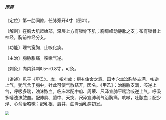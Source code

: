 ##### 库房

〔定位〕第一肋间隙，任脉旁开4寸（图31）。

〔解剖〕在胸大肌起始部，深层上方有锁骨下肌；胸肩峰动静脉之支；布有锁骨上神经，胸前神经分支。

〔功能〕理气宽胸，止咳化痰。

〔主治〕胸胁胀痛，咳嗽气逆。

〔刺灸〕向内斜刺0.5〜0.8寸，可灸。

〔讲述〕见于《甲乙》。库，指府库；房有住舍之意。因本穴主治胸胁支满，咳逆上气，犹气舍于胸中，针此可使气散结开，因名。《甲乙》：治胸胁支满，咳逆上气，呼吸多喘，浊沫脓血。临床常配中府、周荣、尺泽宣肺平喘治咳逆上气，呼吸多唾浊沫脓血。配肺俞、膻中、天突、尺泽宣肺利气治胸痛，咳嗽，吐脓血；配少泽、心俞治咳嗽；配乳根、肩井、曲泽治乳痈初发。

<img src="./img/图31.jpg" style="zoom:80%;" />
